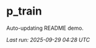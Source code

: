 # p_train

Auto-updating README demo.

<!--START_SECTION:status-->
_Last run: 2025-09-29 04:28 UTC_
<!--END_SECTION:status-->




























































































































































































































































































































































































































































































































































































































































































































































































































































